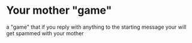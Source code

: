 # Your mother "game"
a "game" that if you reply with anything to the starting message your will get spammed with your mother
